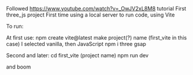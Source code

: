 Followed https://www.youtube.com/watch?v=_OwJV2xL8M8 tutorial
First three_js project 
First time using a local server to run code, using Vite

To run:

  At first use:
    npm create vite@latest
      make project(?) name (first_vite in this case)
    I selected vanilla, then JavaScript
    npm i three gsap
    
  Second and later:
    cd first_vite (project name)
    npm run dev

  and boom


